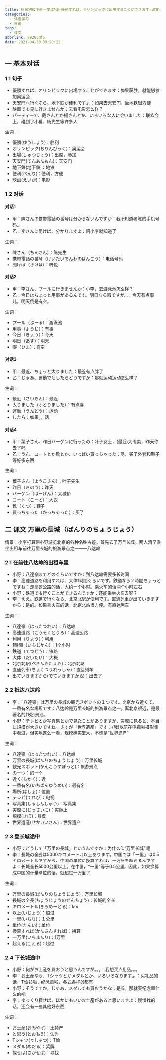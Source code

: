 ```yaml
---
title: 标日初级下册——第37课-優勝すれば、オリンピックに出場することができます-课文(37.5)
categories:
  - 外语学习
  - 日语
tags:
  - 课文
abbrlink: 99263df6
date: 2021-04-30 09:20:22
---
```

## 一 基本对话

### 1.1 句子

* 優勝すれば、オリンピックに出場することができます：如果获胜，就能够参加奥运会
* 天安門へ行くなら、地下鉄が便利ですよ：如果去天安门，坐地铁很方便
* 映画でも見に行きませんか：去看电影怎么样？
* パーティーで、戴さんとか楊さんとか、いろいろな人に会いました：联欢会上，碰到了小戴、杨先生等许多人

<!--more-->

生词：

* 優勝(ゆうしょう)：胜利
* オリンピック(おりんぴっく)：奥运会
* 出場(しゅつじょう)：出席，参加
* 天安門(てんあんもん)：天安门
* 地下鉄(地下鉄)：地铁
* 便利(べんり)：便利，方便
* 映画(えいが)：电影

### 1.2 对话

#### 对话1

* 甲：陳さんの携帯電話の番号は分からないんですが：我不知道老陈的手机号码...
* 乙：李さんに聞けば、分かりますよ：问小李就知道了

生词：

* 陳さん（ちんさん）：陈先生
* 携帯電話の番号（けいたいでんわのばんごう）：电话号码
* 聞けば（きけば）：听说

#### 对话2

* 甲：李さん、プールに行きませんか：小李，去游泳池怎么样？
* 乙：今日はちょっと用事があるんです。明日なら暇ですが...：今天有点事儿。明天倒是有空。

生词：

* プール（ぷーる）：游泳池
* 用事（ようじ）：有事
* 今日（きょう）：今天
* 明日（あす）：明天
* 暇（ひま）：有空

#### 对话3

* 甲：最近、ちょっと太りました：最近有点胖了
* 乙：じゃあ、運動でもしたらどうですか：那就运动运动怎么样？

生词：

* 最近（さいきん）：最近
* 太りました（ふとりました）：有点胖
* 運動（うんどう）：运动
* したら：如果。。话

####  对话4

* 甲：葉子さん、昨日バーゲンに行ったの：叶子女士，(最近)大甩卖，昨天你去了吗
* 乙：うん、コートとか靴とか、いっぱい買っちゃった：嗯，买了外套和鞋子等好多东西

生词：

* 葉子さん（ようこさん）：叶子先生
* 昨日（きのう）：昨天
* バーゲン（ばーげん）：大减价
* コート（こーと）：大衣
* 靴（くつ）：鞋子
* 買っちゃった（かっちゃった）：买了

## 二 课文  万里の長城（ばんりのちょうじょう）

情景：小李打算带小野游览北京的各种名胜古迹。首先去了万里长城。两人清早乘坐出租车前往万里长城的旅游景点之一——八达岭

### 2.1 在前往八达岭的出租车里

* 小野：八達嶺までどのぐらいですか：到八达岭需要多长时间
* 李：高速道路を利用すれば、大体1時間ぐらいです。鉄道なら２時間ちょっとですね：走高速公路的话，大约一个小时。乘火车的话两个小时左右
* 小野：鉄道でも行くことができるんですか：还能乘坐火车去呀？
* 李：ええ。鉄道で行くなら、北京北駅が便利です。直通列車が出ていきますから：是的。如果乘火车的话，北京北站很方便。有直达列车

生词：

* 八達嶺（はったつれい）：八达岭
* 高速道路（こうそくどうろ）：高速公路
* 利用（りよう）：利用
* 1時間（いちじかん）：1个小时
* 鉄道（てつどう）：铁路
* 大体（だいたい）：大概
* 北京北駅(ぺきんきたえき)：北京北站
* 直通列車(ちょくつうれっしゃ)：直达列车
* 出ていきますから(でていきますから)：出去了

### 2.2 抵达八达岭

* 李：「八達嶺」は万里の長城の観光スポットの１つです。北京から近くて、一番有名な場所です：八达岭是万里长城的旅游景点之一。离北京很近，是最著名的(1处)景点。
* 小野：テレビとか写真集とかで見たことがありますが、実際に見ると、本当に規模が大きいですね。さすが「世界遺産」です：(我)以前在电视啦摄影集中看过，但实地这么一看，规模确实宏大，不愧是“世界遗产”

生词：

* 八達嶺（はったつれい）：八达岭
* 万里の長城(ばんりのちょうじょう)：万里长城
* 観光スポット(かんこうすぽっと)：旅游景点
* のーつ：的一个
* 近く(ちかく)：近
* 一番有名(いちばんゆうめい)：最有名
* 場所(ばしょ)：位置
* テレビ(てれび)：电视
* 写真集(しゃしんしゅう)：写真集
* 実際に(じっさいに)：实际上
* 規模(きぼ)：规模
* 世界遺産(せかいいさん)：世界遗产

### 2.3 登长城途中

* 小野：どうして「万里の長城」というんですか：为什么叫“万里长城”呢
* 李：長城の全長は5000キロメートル以上あります。中国では「一里」は0.5キロメートルですから、中国の単位に換算すれば、一万里を超えるんですよ：长城全长5000公里以上。在中国，“一里”等于0.5公里，因此，如果换算成中国的计量单位的话，就超过一万里了

生词：

* 万里の長城(ばんりのちょうじょう)：万里长城
* 長城の全長(ちょうじょうのぜんちょう)：长城的全长
* キロメートル(きろめーとる)：km
* 以上(いじょう)：超过
* 一里(いちり)：１公里
* 単位(たんい)：单位
* 換算すれば(かんさんすれば)：换算
* 一万里(いちまんり)：1万里
* 超える(こえる)：超过

### 2.4 下长城途中

* 小野：何がお土産を買おうと思うんですが。。。：我想买点礼品。。。
* 李：お土産なら、Tシャツとかメダルとか、いろいろなりますよ：买礼品的话，T恤衫啦，纪念章啦，各式各样的都有
* 小野：そうですか。じゃあ、メダルでも買おうかな：是吗。那就买纪念章什么的吧
* 李：ゆっくり探せば、ほかにもいいお土産があると思いますよ：慢慢找的话，还会有一些其他好东西

生词：

* お土産(おみやげ)：土特产
* と思う(とおもう)：认为
* Tシャツ(ｔしゃつ)：T恤
* メダル(めだる)：奖牌
* 探せば(さがせば)：寻找

